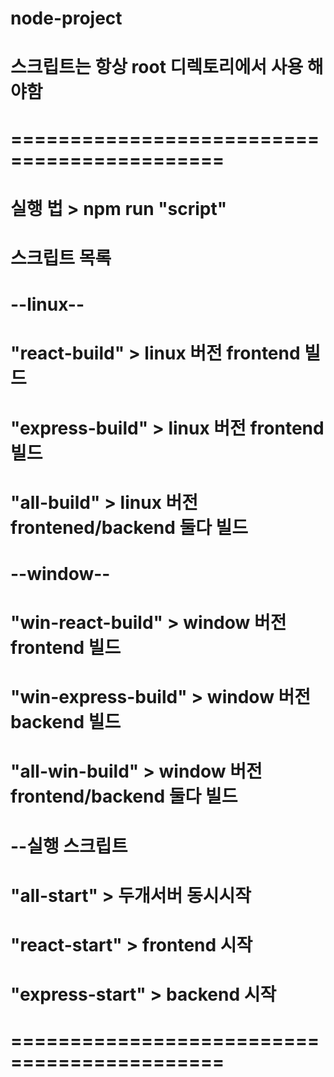 # node-project

# 스크립트는 항상 root 디렉토리에서 사용 해야함

# ============================================

# 실행 법 > npm run "script"

# 스크립트 목록 
# --linux--
# "react-build" > linux 버전 frontend 빌드
# "express-build" > linux 버전 frontend 빌드
# "all-build" > linux 버전 frontened/backend 둘다 빌드

# --window--
# "win-react-build" > window 버전 frontend 빌드
# "win-express-build" > window 버전 backend 빌드
# "all-win-build" > window 버전 frontend/backend 둘다 빌드

# --실행 스크립트
# "all-start" >  두개서버 동시시작
# "react-start" > frontend 시작
# "express-start" > backend 시작

# ============================================